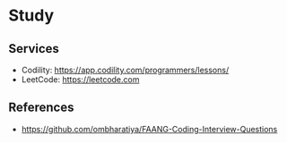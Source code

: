 # Study

## Services

- Codility: https://app.codility.com/programmers/lessons/
- LeetCode: https://leetcode.com


## References

- https://github.com/ombharatiya/FAANG-Coding-Interview-Questions
